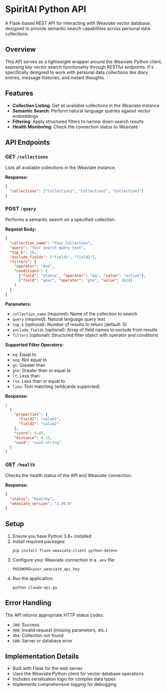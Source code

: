 # SpiritAI Python API

A Flask-based REST API for interacting with Weaviate vector database, designed to provide semantic search capabilities across personal data collections.

## Overview

This API serves as a lightweight wrapper around the Weaviate Python client, exposing key vector search functionality through RESTful endpoints. It's specifically designed to work with personal data collections like diary entries, message histories, and instant thoughts.

## Features

- **Collection Listing**: Get all available collections in the Weaviate instance
- **Semantic Search**: Perform natural language queries against vector embeddings
- **Filtering**: Apply structured filters to narrow down search results
- **Health Monitoring**: Check the connection status to Weaviate

## API Endpoints

### GET `/collections`

Lists all available collections in the Weaviate instance.

**Response:**
```json
{
  "collections": ["Collection1", "Collection2", "Collection3"]
}
```

### POST `/query`

Performs a semantic search on a specified collection.

**Request Body:**
```json
{
  "collection_name": "Your_Collection",  
  "query": "Your search query text",    
  "top_k": 10,                          
  "exclude_fields": ["field1", "field2"],
  "filters": {                          
    "operator": "And",                
    "conditions": [
      {"field": "status", "operator": "eq", "value": "active"},
      {"field": "year", "operator": "gte", "value": 2020}
    ]
  }
}
```

**Parameters:**
- `collection_name` (required): Name of the collection to search
- `query` (required): Natural language query text
- `top_k` (optional): Number of results to return (default: 5)
- `exclude_fields` (optional): Array of field names to exclude from results
- `filters` (optional): Structured filter object with operator and conditions

**Supported Filter Operators:**
- `eq`: Equal to
- `neq`: Not equal to
- `gt`: Greater than
- `gte`: Greater than or equal to
- `lt`: Less than
- `lte`: Less than or equal to
- `like`: Text matching (wildcards supported)

**Response:**
```json
[
  {
    "properties": {
      "field1": "value1",
      "field2": "value2"
    },
    "score": 0.85,
    "distance": 0.15,
    "uuid": "uuid-string"
  }
]
```

### GET `/health`

Checks the health status of the API and Weaviate connection.

**Response:**
```json
{
  "status": "healthy",
  "weaviate_version": "1.30.0"
}
```

## Setup

1. Ensure you have Python 3.8+ installed
2. Install required packages:
   ```
   pip install flask weaviate-client python-dotenv
   ```
3. Configure your Weaviate connection in a `.env` file:
   ```
   PASSWORD=your_weaviate_api_key
   ```
4. Run the application:
   ```
   python claude-api.py
   ```

## Error Handling

The API returns appropriate HTTP status codes:
- `200`: Success
- `400`: Invalid request (missing parameters, etc.)
- `404`: Collection not found
- `500`: Server or database error

## Implementation Details

- Built with Flask for the web server
- Uses the Weaviate Python client for vector database operations
- Includes serialization logic for complex data types
- Implements comprehensive logging for debugging